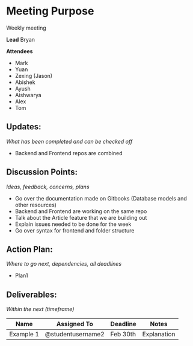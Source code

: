 # Meeting Purpose
Weekly meeting

**Lead**
Bryan

**Attendees**
* Mark
* Yuan
* Zexing (Jason)
* Abishek
* Ayush
* Aishwarya
* Alex
* Tom

## Updates:
*What has been completed and can be checked off*

* Backend and Frontend repos are combined

## Discussion Points:
*Ideas, feedback, concerns, plans*
* Go over the documentation made on Gitbooks (Database models and other resources)
* Backend and Frontend are working on the same repo
* Talk about the Article feature that we are building out
* Explain issues needed to be done for the week
* Go over syntax for frontend and folder structure

## Action Plan:
*Where to go next, dependencies, all deadlines*
* Plan1

## Deliverables:
*Within the next (timeframe)*

Name  | Assigned To | Deadline | Notes
------|-------------|----------|------
Example 1 | @studentusername2 | Feb 30th | Explanation
